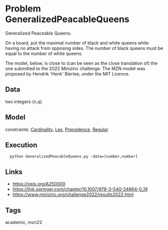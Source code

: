 # Problem GeneralizedPeacableQueens

Generalized Peaceable Queens.

On a board, put the maximal number of black and white queens while having no attack from opposing sides.
The number of black queens must be equal to the number of white queens.

The model, below, is close to (can be seen as the close translation of) the one submitted to the 2022 Minizinc challenge.
The MZN model was proposed by Hendrik 'Henk' Bierlee, under the MIT Licence.

## Data
  two integers (n,q)

## Model
  constraints: [Cardinality](http://pycsp.org/documentation/constraints/Cardinality), [Lex](http://pycsp.org/documentation/constraints/Lex), [Precedence](http://pycsp.org/documentation/constraints/Precedence), [Regular](http://pycsp.org/documentation/constraints/Regular)

## Execution
```
  python GeneralizedPeacableQueens.py -data=[number,number]
```

## Links
  - https://oeis.org/A250000
  - https://link.springer.com/chapter/10.1007/978-3-540-24664-0_19
  - https://www.minizinc.org/challenge2022/results2022.html

## Tags
  academic, mzn22
